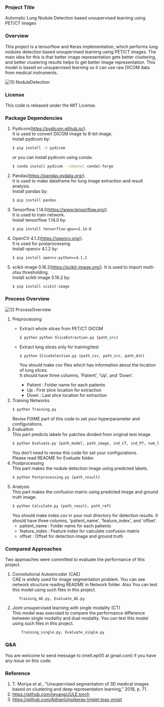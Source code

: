 ### Project Title
Automatic Lung Nodule Detection based unsupervised learning using PET/CT images

### Overview
This project is a tensorflow and Keras implementation, 
which performs lung nodules detection based unsupervised learning using PET/CT images. 
The main idea for this is that better image representation gets better clustering, 
and better clustering results helps to get better image representation. 
This model is based on unsupervised learning so it can use raw DICOM data from medical instruments. 

![10  NoduleDetection](https://user-images.githubusercontent.com/52024566/73548729-9b4b5a00-4484-11ea-8b69-8c5410ac8b00.png)

### License
This code is released under the MIT License.

### Package Dependencies
1. Pydicom(https://pydicom.github.io/).  
It is used to convert DICOM image to 8-bit image.  
Install pydicom by:  
    ```bash
    $ pip install -U pydicom
    ```
    or you can install pydicom using conda:
    ```bash
   $ conda install pydicom --channel condal-forge
    ```
2. Pandas(https://pandas.pydata.org/).  
It is used to make dataframe for lung image extraction and result analysis.  
Install pandas by:
    ```bash
   $ pip install pandas
    ```

3. Tensorflow 1.14.0(https://www.tensorflow.org/).  
It is used to train network.  
Install tensorflow 1.14.0 by:
    ```bash
   $ pip install tensorflow-gpu==1.14.0 
    ```
   
4. OpenCV 4.1.2(https://opencv.org/).  
It is used for postprocessing.  
Install opencv 4.1.2 by:
    ```bash
   $ pip install opencv-python==4.1.2
    ```
   
5. scikit-image 0.16.2(https://scikit-image.org/).
It is used to import multi-otsu thresholding.  
Install scikit-image 0.16.2 by:
    ```bash
   $ pip install scikit-image
    ```

### Process Overview

![12  ProcessOverview](https://user-images.githubusercontent.com/52024566/73510461-87bcd680-4425-11ea-8548-fa10056ba93a.png)

1. Preprocessing
    * Extract whole slices from PET/CT DICOM 
        ```bash
       $ python python SliceExtraction.py (path_src)
        ```
      
    * Extract lung slices only for training/test
        ```bash
        $ python SliceSelection.py (path_csv, path_src, path_dst)
        ```
        You should make csv files which has information about the location of lung slices.  
        It should have three columns, 'Patient', 'Up', and 'Down'.  
        * Patient : Folder name for each patients  
        * Up : First slice location for extraction  
        * Down : Last slice location for extraction
2. Training Networks
    ```bash
   $ python Training.py
    ```
   Revise FIXME part of this code to set your hyperparameter and configurations.
3. Evaluation  
    This part predicts labels for patches divided from original test image.
    ```bash
   $ python Evaluate.py (path_model, path_image, ind_CT, ind_PT, num_labels)
    ```
   You don't need to revise this code for set your configurations.  
   Please read README for Evaluate folder.
4. Postprocessing  
    This part makes the nodule detection image using predicted labels.
    ```bash
   $ python Postprocessing.py (path_result)
    ```
5. Analysis  
    This part makes the confusion matrix using predicted image and ground truth image.
    ```bash
   $ python Calculate.py (path_result, path_ref)
    ```
    You should make index.csv in your root directory for detection results.
    It should have three columns, 'patient_name', 'feature_index', and 'offset'.  
    * patient_name : Folder name for each patients  
    * feature_index : Feature index for calculate confusion matrix  
    * offset : Offset for detection image and ground truth
    
### Compared Approaches
Two approaches were committed to evaluate the performance of this project.  
1. Convolutional Autoencoder (CAE)  
    CAE is widely used for image segmentation problem. 
    You can see network structure reading README in Network folder.
    Also You can test this model using such files in this project.
    ``` text
       Training_AE.py, Evaluate_AE.py
    ``` 
2. Joint unsupervised learning with single modality (CT)  
    This model was executed to compare the performance difference between single modality and dual modality. 
    You can test this model using such files in this project.
    ``` text
        Training_single.py, Evaluate_single.py
    ```
### Q&A
You are welcome to send message to (melt.ep00 at gmail.com) if you have any issue on this code.
### Reference
1. T. Moriya et al., “Unsupervised segmentation of 3D medical images based on clustering and deep representation learning,” 2018, p. 71.
2. https://github.com/jwyang/JULE.torch
3. https://github.com/AdrianUng/keras-triplet-loss-mnist
 
